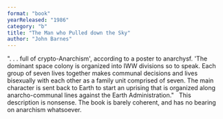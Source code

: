 ```yaml
---
format: "book"
yearReleased: "1986"
category: "b"
title: "The Man who Pulled down the Sky"
author: "John Barnes"
---
```

". . . full of crypto-Anarchism', according to a poster to anarchysf. 'The dominant space colony is organized into IWW divisions so to speak.  Each group of seven lives together makes communal decisions and lives bisexually with each other as a family unit comprised of seven. The main character is sent back to Earth to start an uprising that is organized along anarcho-communal lines against the Earth Administration."
 
This  description is nonsense. The book is barely coherent, and has no bearing on  anarchism whatsoever.